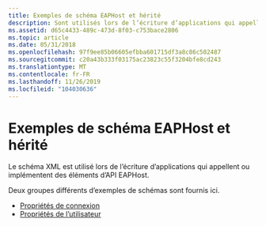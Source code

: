 ```yaml
---
title: Exemples de schéma EAPHost et hérité
description: Sont utilisés lors de l’écriture d’applications qui appellent ou implémentent des éléments d’API EAPHost.
ms.assetid: d65c4433-489c-473d-8f03-c753bace2806
ms.topic: article
ms.date: 05/31/2018
ms.openlocfilehash: 97f9ee85b06605efbba601715df3a8c86c502487
ms.sourcegitcommit: c20a43b333f03175ac23823c55f3204bfe8cd243
ms.translationtype: MT
ms.contentlocale: fr-FR
ms.lasthandoff: 11/26/2019
ms.locfileid: "104030636"
---
```

# <a name="eaphost-and-legacy-schema-samples"></a>Exemples de schéma EAPHost et hérité

Le schéma XML est utilisé lors de l’écriture d’applications qui appellent ou implémentent des éléments d’API EAPHost.

Deux groupes différents d’exemples de schémas sont fournis ici.

-   [Propriétés de connexion](connection-profiles.md)
-   [Propriétés de l’utilisateur](user-profiles.md)

 

 




